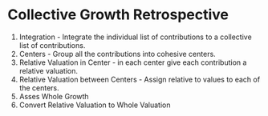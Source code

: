 # Collective Growth Retrospective

1. Integration - Integrate the individual list of contributions to a collective list of contributions.
2. Centers - Group all the contributions into cohesive centers. 
3. Relative Valuation in Center - in each center give each contribution a relative valuation.
4. Relative Valuation between Centers - Assign relative to values to each of the centers.
5. Asses Whole Growth
6. Convert Relative Valuation to Whole Valuation

